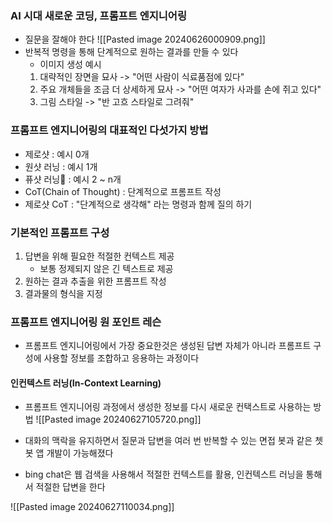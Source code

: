 ### AI 시대 새로운 코딩, 프롬프트 엔지니어링
- 질문을 잘해야 한다
![[Pasted image 20240626000909.png]]
- 반복적 명령을 통해 단계적으로 원하는 결과를 만들 수 있다
	- 이미지 생성 예시
	1. 대략적인 장면을 묘사 -> "어떤 사람이 식료품점에 있다"
	2. 주요 개체들을 조금 더 상세하게 묘사 -> "어떤 여자가 사과를 손에 쥐고 있다"
	3. 그림 스타일 -> "반 고흐 스타일로 그려줘"

### 프롬프트 엔지니어링의 대표적인 다섯가지 방법
- 제로샷 : 예시 0개
- 원샷 러닝 : 예시 1개
- 퓨샷 러닝 : 예시 2 ~ n개
- CoT(Chain of Thought) : 단계적으로 프롬프트 작성 
- 제로샷 CoT : "단계적으로 생각해" 라는 명령과 함께 질의 하기

### 기본적인 프롬프트 구성
1. 답변을 위해 필요한 적절한 컨텍스트 제공
	- 보통 정제되지 않은 긴 텍스트로 제공
2. 원하는 결과 추출을 위한 프롬프트 작성
3. 결과물의 형식을 지정

### 프롬프트 엔지니어링 원 포인트 레슨 
- 프롬프트 엔지니어링에서 가장 중요한것은 생성된 답변 자체가 아니라 프롬프트 구성에 사용할 정보를 조합하고 응용하는 과정이다

#### 인컨텍스트 러닝(In-Context Learning) 
 - 프롬프트 엔지니어링 과정에서 생성한 정보를 다시 새로운 컨택스트로 사용하는 방법
 ![[Pasted image 20240627105720.png]]
- 대화의 맥락을 유지하면서 질문과 답변을 여러 번 반복할 수 있는 면접 봇과 같은 쳇봇 앱 개발이 가능해졌다

- bing chat은 웹 검색을 사용해서 적절한 컨텍스트를 활용, 인컨텍스트 러닝을 통해서 적절한 답변을 한다

![[Pasted image 20240627110034.png]]

